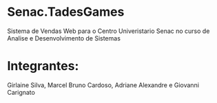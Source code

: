 # Senac.TadesGames
Sistema de Vendas Web para o Centro Univeristario Senac no curso de Analise e Desenvolvimento de Sistemas

# Integrantes:
Girlaine Silva, Marcel Bruno Cardoso, Adriane Alexandre e Giovanni Carignato
